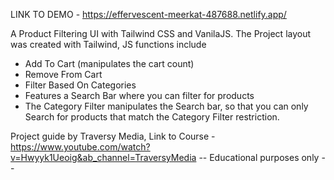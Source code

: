 LINK TO DEMO - https://effervescent-meerkat-487688.netlify.app/ 

A Product Filtering UI with Tailwind CSS and VanilaJS. The Project layout was created with Tailwind, JS functions include
- Add To Cart (manipulates the cart count)
- Remove From Cart
- Filter Based On Categories
- Features a Search Bar where you can filter for products
- The Category Filter manipulates the Search bar, so that you can only Search for products that match the Category Filter restriction. 

Project guide by Traversy Media, Link to Course - https://www.youtube.com/watch?v=Hwyyk1Ueoig&ab_channel=TraversyMedia
-- Educational purposes only --
